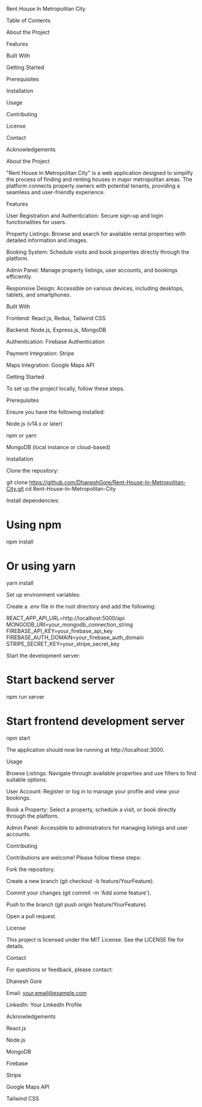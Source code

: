Rent House In Metropolitan City



Table of Contents

About the Project

Features

Built With

Getting Started

Prerequisites

Installation

Usage

Contributing

License

Contact

Acknowledgements

About the Project

"Rent House In Metropolitan City" is a web application designed to simplify the process of finding and renting houses in major metropolitan areas. The platform connects property owners with potential tenants, providing a seamless and user-friendly experience.

Features

User Registration and Authentication: Secure sign-up and login functionalities for users.

Property Listings: Browse and search for available rental properties with detailed information and images.

Booking System: Schedule visits and book properties directly through the platform.

Admin Panel: Manage property listings, user accounts, and bookings efficiently.

Responsive Design: Accessible on various devices, including desktops, tablets, and smartphones.

Built With

Frontend: React.js, Redux, Tailwind CSS

Backend: Node.js, Express.js, MongoDB

Authentication: Firebase Authentication

Payment Integration: Stripe

Maps Integration: Google Maps API

Getting Started

To set up the project locally, follow these steps.

Prerequisites

Ensure you have the following installed:

Node.js (v14.x or later)

npm or yarn

MongoDB (local instance or cloud-based)

Installation

Clone the repository:

git clone https://github.com/DhaneshGore/Rent-House-In-Metropolitan-City.git
cd Rent-House-In-Metropolitan-City

Install dependencies:

# Using npm
npm install

# Or using yarn
yarn install

Set up environment variables:

Create a .env file in the root directory and add the following:

REACT_APP_API_URL=http://localhost:5000/api
MONGODB_URI=your_mongodb_connection_string
FIREBASE_API_KEY=your_firebase_api_key
FIREBASE_AUTH_DOMAIN=your_firebase_auth_domain
STRIPE_SECRET_KEY=your_stripe_secret_key

Start the development server:

# Start backend server
npm run server

# Start frontend development server
npm start

The application should now be running at http://localhost:3000.

Usage

Browse Listings: Navigate through available properties and use filters to find suitable options.

User Account: Register or log in to manage your profile and view your bookings.

Book a Property: Select a property, schedule a visit, or book directly through the platform.

Admin Panel: Accessible to administrators for managing listings and user accounts.

Contributing

Contributions are welcome! Please follow these steps:

Fork the repository.

Create a new branch (git checkout -b feature/YourFeature).

Commit your changes (git commit -m 'Add some feature').

Push to the branch (git push origin feature/YourFeature).

Open a pull request.

License

This project is licensed under the MIT License. See the LICENSE file for details.

Contact

For questions or feedback, please contact:

Dhanesh Gore

Email: your.email@example.com

LinkedIn: Your LinkedIn Profile

Acknowledgements

React.js

Node.js

MongoDB

Firebase

Stripe

Google Maps API

Tailwind CSS

